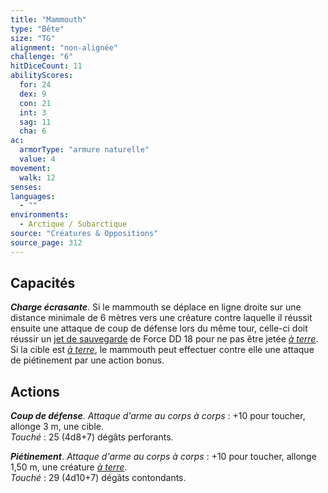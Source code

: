 ```yaml
---
title: "Mammouth"
type: "Bête"
size: "TG"
alignment: "non-alignée"
challenge: "6"
hitDiceCount: 11
abilityScores:
  for: 24
  dex: 9
  con: 21
  int: 3
  sag: 11
  cha: 6
ac: 
  armorType: "armure naturelle"
  value: 4
movement: 
  walk: 12
senses: 
languages: 
  - ""
environments:
  - Arctique / Subarctique
source: "Créatures & Oppositions"
source_page: 312
---
```

## Capacités
_**Charge écrasante**_. Si le mammouth se déplace en ligne droite sur une distance minimale de 6 mètres vers une créature contre laquelle il réussit ensuite une attaque de coup de défense lors du même tour, celle-ci doit réussir un [jet de sauvegarde](/utiliser-les-caracteristiques#jets-de-sauvegarde) de Force DD 18 pour ne pas être jetée [_à terre_](/gerer-la-sante-du-personnage/#a-terre). Si la cible est [_à terre_](/gerer-la-sante-du-personnage/#a-terre), le mammouth peut effectuer contre elle une attaque de piétinement par une action bonus.

## Actions
_**Coup de défense**_. _Attaque d'arme au corps à corps_ : +10 pour toucher, allonge 3 m, une cible.  
_Touché_ : 25 (4d8+7) dégâts perforants.

_**Piétinement**_. _Attaque d'arme au corps à corps_ : +10 pour toucher, allonge 1,50 m, une créature [_à terre_](/gerer-la-sante-du-personnage/#a-terre).  
_Touché_ : 29 (4d10+7) dégâts contondants.
